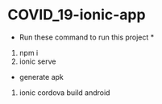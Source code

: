 # COVID_19-ionic-app

* Run these command to run this project *
 1. npm i 
 2. ionic serve
 
 * generate apk 
 
 1. ionic cordova build android
